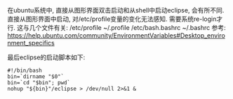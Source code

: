 在ubuntu系统中, 直接从图形界面双击启动和从shell中启动eclipse, 会有所不同.直接从图形界面中启动, 对/etc/profile变量的变化无法感知.
需要系统re-login才行.
这与几个文件有关: /etc/profile  ~/.profile  /etc/bash.bashrc ~/.bashrc
参考: https://help.ubuntu.com/community/EnvironmentVariables#Desktop_environment_specifics

最后eclipse的启动脚本如下:
```
#!/bin/bash
bin=`dirname "$0"`
bin=`cd "$bin"; pwd`
nohup "${bin}"/eclipse > /dev/null 2>&1 &
```
